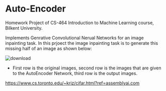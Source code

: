 # Auto-Encoder
Homework Project of CS-464 Introduction to Machine Learning course, Bilkent University. 

Implements Genrative Convolutional Nerual Networks for an image inpainting task. In this prjoect the image inpainting task is to generate this missing half of an image as shown below:

![download](https://github.com/Tolga-Ekiz/Auto-Encoder/assets/156716361/e206362f-b86c-4da3-8888-8840c2ff14e3)

- First row is the original images, second row is the images that are given to the AutoEncoder Network, third row is the output images.

https://www.cs.toronto.edu/~kriz/cifar.html?ref=assemblyai.com
